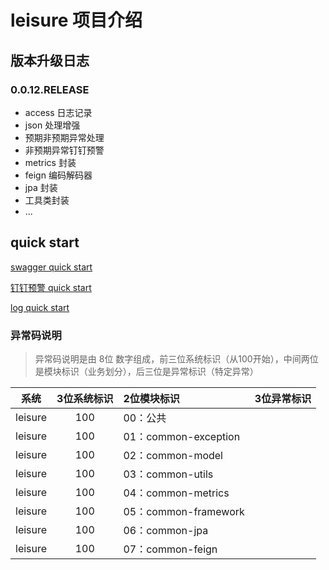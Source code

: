 # leisure 项目介绍


## 版本升级日志

### 0.0.12.RELEASE

- access 日志记录
- json 处理增强
- 预期非预期异常处理
- 非预期异常钉钉预警
- metrics 封装
- feign 编码解码器
- jpa 封装
- 工具类封装
- ...

## quick start

[ swagger quick start](https://github.com/life-lab/leisure/blob/master/docs/qs-swagger.md)


[ 钉钉预警 quick start](https://github.com/life-lab/leisure/blob/master/docs/qs-ding-talk.md)


[ log quick start](https://github.com/life-lab/leisure/blob/master/docs/qs-log.md)





### 异常码说明

> 异常码说明是由 8位 数字组成，前三位系统标识（从100开始），中间两位是模块标识（业务划分），后三位是异常标识（特定异常）


| 系统 | 3位系统标识 | 2位模块标识 | 3位异常标识 |
| :--------: | :--------:| :-------- | :--------  |
| leisure | 100 |  00：公共   | 
| leisure | 100 |  01：common-exception   | 
| leisure | 100 |  02：common-model   | 
| leisure | 100 |  03：common-utils   | 
| leisure | 100 |  04：common-metrics   | 
| leisure | 100 |  05：common-framework   | 
| leisure | 100 |  06：common-jpa   | 
| leisure | 100 |  07：common-feign  | 


